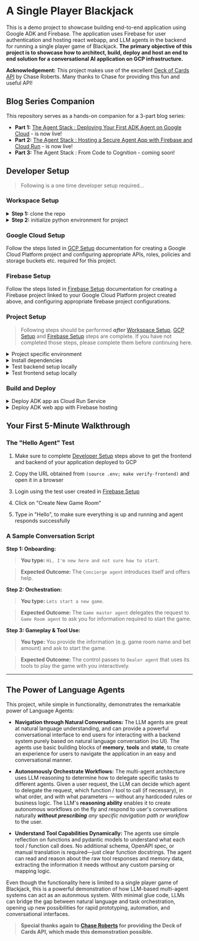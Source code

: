 # A Single Player Blackjack

This is a demo project to showcase building end-to-end application using Google ADK and Firebase. The application uses Firebase for user authentication and hosting react webapp, and LLM agents in the backend for running a single player game of Blackjack. **The primary objective of this project is to showcase how to architect, build, deploy and host an end to end solution for a conversational AI application on GCP infrastructure.**

**Acknowledgement:**
This project makes use of the excellent [Deck of Cards API](https://deckofcardsapi.com/) by Chase Roberts. Many thanks to Chase for providing this fun and useful API!

## Blog Series Companion
This repository serves as a hands-on companion for a 3-part blog series:
* **Part 1:** [The Agent Stack : Deploying Your First ADK Agent on Google Cloud](https://www.linkedin.com/pulse/agent-stack-deploying-your-first-adk-google-cloud-amit-bhadoria-emvdc) - is now live!
* **Part 2:** [The Agent Stack : Hosting a Secure Agent App with Firebase and Cloud Run](https://www.linkedin.com/pulse/agent-stack-hosting-secure-app-firebase-cloud-run-amit-bhadoria-cjvuc) - is now live!
* **Part 3:** The Agent Stack : From Code to Cognition - coming soon!

## Developer Setup

> Following is a one time developer setup required...

### Workspace Setup

<details>
<summary><b>Step 1:</b> clone the repo</summary>

```bash
git clone https://github.com/gnulib/demo-adk-app.git

cd demo-adk-app
```
</details>

<details>

<summary><b>Step 2:</b> initialize python environment for project</summary>

> create a python virtual environment within the repo project directory
```bash
python3 -m venv .venv
```

> activate python virtual environment
```bash
source .venv/bin/activate
```

> Install core development tools for project:

```bash
pip install --upgrade pip setuptools wheel build twine pip-tools
```

</details>

### Google Cloud Setup

Follow the steps listed in [GCP Setup](docs/GCP_SETUP.md) documentation for creating a Google Cloud Platform project and configuring appropriate APIs, roles, policies and storage buckets etc. required for this project.

### Firebase Setup

Follow the steps listed in [Firebase Setup](docs/FIREBASE_SETUP.md) documentation for creating a Firebase project linked to your Google Cloud Platform project created above, and configuring appropriate firebase project configurations.

### Project Setup

> Following steps should be performed **_after_** [Workspace Setup](#workspace-setup), [GCP Setup](docs/GCP_SETUP.md) and [Firebase Setup](docs/FIREBASE_SETUP.md) steps are complete. If you have not completed those steps, please complete them before continuing here.

<details>

<summary>Project specific environment</summary>

> Add the backend application specific environment variables in `.env` file at the root of your project directory:

```bash
cat >> .env <<'EOF'
# Demo project specific environment variables
export APP_NAME=$GOOGLE_ADK_APP_NAME
export PORT=8000
export CORS_ORIGINS="http://localhost:3000, $FIREBASE_APP_URLS"
export IS_TESTING=true
export DECKOFCARDS_URL="https://deckofcardsapi.com/api/deck"
EOF
```
</details>

<details>

<summary>Install dependencies</summary>

> Activate project's virtual environment:

```bash
source .venv/bin/activate
```

> Install backend agent app in editable mode:

```bash
pip install -e "./backend/src/demo_adk_app[dev]"
```

> Install frontend project dependencies:

```bash
(cd frontend;  npm install)
```

> New dependencies may have been added on top of earlier dependencies, hence need to install / update.

</details>

<details>
<summary>Test backend setup locally</summary>

> _In one terminal run the app locally for testing project setup_

```bash
(source .env; cd backend/src; uvicorn demo_adk_app.main:app --reload)
```

> _In another terminal run the test CLI for interacting with the app (use port from above)_

```bash
(export $(grep REACT_APP_FIREBASE_API_KEY frontend/.env); cd backend; python test/cli.py --port 8000)
```

> _Use the test CLI to interact with app_:

```bash
cli> help

cli> lc # this command lists existing conversations

cli> cc # this command creates and joins a new conversation

cli@9d9f5435-d569-4db2-b3b4-6cddf9c0e830> start a new game
```

> When you interact with the agent, if you get error like `google.genai.errors.ClientError: 403 PERMISSION_DENIED` -- this usually means either VertexAI API has not be enabled in your project, or your current environment is using a different google cloud project. Please make sure that you have completed all the steps mentioned above in "Google Cloud Setup" and are using the correct google project in your environment variables (`GOOGLE_CLOUD_PROJECT`) and with `gcloud` CLI _(check config in `gcloud config list` and `gcloud auth list`)_.

</details>

<details>

<summary>Test frontend setup locally</summary>

> _Once backend looks good, start frontend to interact with local agent service:_

```bash
(cd frontend; npm run start)
```
> _(above command uses `REACT_APP_BACKEND_URL` from `frontend/.env` file, and assumption is that local backend is running and listening on the same port mentioned in that variable. If port is different then modify the entry in `frontend/.env` file accordingly)_

> _(make sure that you have test user created as mentioned in [Firebase Setup](docs/FIREBASE_SETUP.md) above)_

> _Interact with the app frontend and confirm connectivity and functionality works as expected._

</details>

### Build and Deploy

<details>

<summary>Deploy ADK app as Cloud Run Service</summary>

> Make sure that you have the following environment variables defined as described in the setup steps above:
> * GOOGLE_ADK_APP_NAME
> * GOOGLE_CLOUD_LOCATION
> * GOOGLE_ADK_APP_REPOSITORY
> * GOOGLE_GENAI_USE_VERTEXAI
> * FIREBASE_APP_URLS

_Run the make target to build and deploy the backend:_

```bash
(source .env; make deploy-backend)
```

_Verify the status of cloud run service deployment:_

```bash
(source .env; make verify-backend)
```

</details>

<details>

<summary>Deploy ADK web app with Firebase hosting</summary>

> Make sure that you have the following environment variables defined as described in the Setup steps above:
> * GOOGLE_ADK_APP_NAME

_Run the make target to build and deploy the frontend:_

```bash
(source .env; make deploy-frontend)
```

_Verify the status of Firebase deployment:_

```bash
(source .env; make verify-frontend)
```

</details>

## Your First 5-Minute Walkthrough

### The "Hello Agent" Test
1. Make sure to complete [Developer Setup](#developer-setup) steps above to get the frontend and backend of your application deployed to GCP

1. Copy the URL obtained from `(source .env; make verify-frontend)` and open it in a browser

1. Login using the test user created in [Firebase Setup](docs/FIREBASE_SETUP.md)

1. Click on "Create New Game Room"

1. Type in "Hello", to make sure everything is up and running and agent responds successfully

### A Sample Conversation Script

**Step 1: Onboarding:**

> **You type:** `Hi, I'm new here and not sure how to start`.

> **Expected Outcome:** The `Concierge agent` introduces itself and offers help.

**Step 2: Orchestration:**

> **You type:** `Lets start a new game`.

> **Expected Outcome:** The `Game master agent` delegates the request to `Game Room agent` to ask you for information required to start the game.

**Step 3: Gameplay & Tool Use:**

> **You type:** You provide the information (e.g. game room name and bet amount) and ask to start the game.

> **Expected Outcome:** The control passes to `Dealer agent` that uses its tools to play the game with you interactively.

---

## The Power of Language Agents

This project, while simple in functionality, demonstrates the remarkable power of Language Agents:

- **Navigation through Natural Conversations:**
  The LLM agents are great at natural language understanding, and can provide a powerful conversational interface to end users for interacting with a backend system purely based on natural language conversation (no UI). The agents use basic building blocks of **memory**, **tools** and **state**, to create an experience for users to navigate the application in an easy and conversational manner.

- **Autonomously Orchestrate Workflows:**
  The multi-agent architecture uses LLM reasoning to determine how to delegate specific tasks to different agents. Given a user request, the LLM can decide which agent to delegate the request,
  which function / tool to call (if necessary), in what order, and with what parameters — without any hardcoded rules or business logic. The LLM's **reasoning ability** enables it to create autonomous workflows on the fly and respond to user's conversations naturally _**without prescribing** any specific navigation path or workflow_ to the user.

- **Understand Tool Capabilities Dynamically:**
  The agents use simple reflection on functions and pydantic models to
  understand what each tool / function call does. No additional schema, OpenAPI spec, or manual translation is required—just clear function docstrings. The agent can read and reason about the raw tool responses and memory data, extracting the information it needs without any custom parsing or mapping logic.

Even though the functionality here is limited to a single player game of Blackjack, this is a powerful demonstration of how LLM-based multi-agent systems can act as an autonmous system. With minimal glue code, LLMs can bridge the gap between natural language and task orchestration, opening up new possibilities for rapid prototyping, automation, and conversational interfaces.

> **Special thanks again to [Chase Roberts](https://deckofcardsapi.com/) for providing the Deck of Cards API, which made this demonstration possible.**
